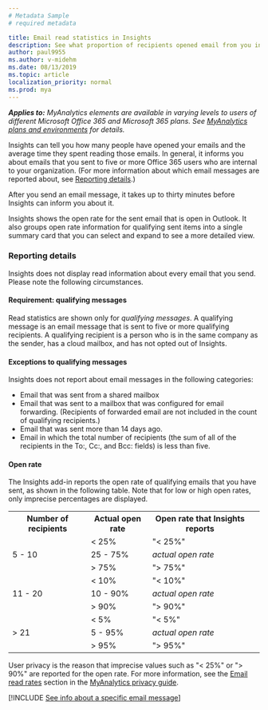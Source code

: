 ```yaml
---
# Metadata Sample
# required metadata

title: Email read statistics in Insights
description: See what proportion of recipients opened email from you in Insights
author: paul9955
ms.author: v-midehm
ms.date: 08/13/2019
ms.topic: article
localization_priority: normal 
ms.prod: mya
---
```


_**Applies to:** MyAnalytics elements are available in varying levels to users of different Microsoft Office 365 and Microsoft 365 plans. See [MyAnalytics plans and environments](../../overview/plans-environments.md) for details._ 

Insights can tell you how many people have opened your emails and the average time they spent reading those emails. In general, it informs you about emails that you sent to five or more Office 365 users who are internal to your organization. (For more information about which email messages are reported about, see [Reporting details](#reporting-details).) 

After you send an email message, it takes up to thirty minutes before Insights can inform you about it. 

Insights shows the open rate for the sent email that is open in Outlook. It also groups open rate information for qualifying sent items into a single summary card that you can select and expand to see a more detailed view.

### Reporting details

Insights does not display read information about every email that you send. Please note the following circumstances.

#### Requirement: qualifying messages

Read statistics are shown only for _qualifying messages_. A qualifying message is an email message that is sent to five or more qualifying recipients. A qualifying recipient is a person who is in the same company as the sender, has a cloud mailbox, and has not opted out of Insights.

#### Exceptions to qualifying messages

Insights does not report about email messages in the following categories:

 * Email that was sent from a shared mailbox
 * Email that was sent to a mailbox that was configured for email forwarding. (Recipients of forwarded email are not included in the count of qualifying recipients.)
 * Email that was sent more than 14 days ago.
 * Email in which the total number of recipients (the sum of all of the recipients in the To:, Cc:, and Bcc: fields) is less than five.

#### Open rate

The Insights add-in reports the open rate of qualifying emails that you have sent, as shown in the following table. Note that for low or high open rates, only imprecise percentages are displayed.  

<table>
  <tr>
    <th>Number of recipients</th>
    <th>Actual open rate</th>
    <th>Open rate that Insights reports</th>
  </tr>
  <tr>
    <td rowspan = 3 >5 - 10</td>
    <td>< 25%</td>
    <td>"< 25%"<td>
  </tr>
  <tr>
    <td>25 - 75%</td>
    <td><i>actual open rate</i></td>
  </tr>    
  <tr>
    <td>> 75%</td>
    <td>"> 75%"</td>
  </tr>  
  <tr>
    <td rowspan = 3 >11 - 20</td>
    <td>< 10%</td>
    <td>"< 10%"<td>
  </tr>
  <tr>
    <td>10 - 90%</td>
    <td><i>actual open rate</i></td>
  </tr>    
  <tr>
    <td>> 90%</td>
    <td>"> 90%"</td>
  </tr>
  <tr>
    <td rowspan = 3>> 21</td>
    <td>< 5%</td>
    <td>"< 5%"<td>
  </tr>
  <tr>
    <td>5 - 95%</td>
    <td><i>actual open rate</i></td>
  </tr>    
  <tr>
    <td>> 95%</td>
    <td>"> 95%"</td>
  </tr>     
</table>

User privacy is the reason that imprecise values such as "< 25%" or "> 90%" are reported for the open rate. For more information, see the [Email read rates](../../overview/privacy-guide.md#email-read-rates) section in the [MyAnalytics privacy guide](../../Overview/privacy-guide.md). 

[!INCLUDE [See info about a specific email message](../../Includes/to-see-info-about-email-message.md)]
